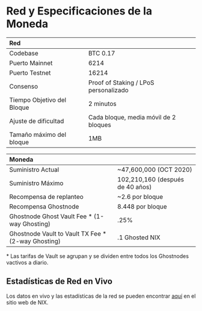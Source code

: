 # Red y Especificaciones de la Moneda

| Red |  |
| :--- | :--- |
| Codebase | BTC 0.17 |
| Puerto Mainnet | 6214 |
| Puerto Testnet | 16214 |
| Consenso | Proof of Staking / LPoS personalizado |
| Tiempo Objetivo del Bloque | 2 minutos |
| Ajuste de dificultad | Cada bloque, media móvil de 2 bloques |
| Tamaño máximo del bloque | 1MB |

| Moneda |  |
| :--- | :--- |
| Suministro Actual | ~47,600,000 \(OCT 2020\) |
| Suministro Máximo | 102,210,160 \(después de 40 años\) |
| Recompensa de replanteo | ~2.6 por bloque |
| Recompensa Ghostnode | 8.448 por bloque |
| Ghostnode Ghost Vault Fee \* \(1-way Ghosting\) | .25% |
| Ghostnode Vault to Vault TX Fee \* \(2-way Ghosting\) | .1 Ghosted NIX |

 \* Las tarifas de Vault se agrupan y se dividen entre todos los Ghostnodes vactivos a diario.

## **Estadísticas de Red en Vivo**

Los datos en vivo y las estadísticas de la red se pueden encontrar [aquí](https://data.nixplatform.io/) en el sitio web de NIX.

